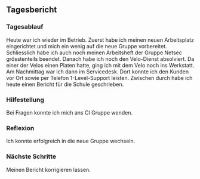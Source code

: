 ## Tagesbericht 

### Tagesablauf
Heute war ich wieder im Betrieb. Zuerst habe ich meinen neuen Arbeitsplatz eingerichtet und mich ein wenig auf die neue Gruppe vorbereitet. Schliesslich habe ich auch noch meinen Arbeitsheft der Gruppe Netsec grösstenteils beendet. Danach habe ich noch den Velo-Dienst absolviert. Da einer der Velos einen Platen hatte, ging ich mit dem Velo noch ins Werkstatt. Am Nachmittag war ich dann im Servicedesk. Dort konnte ich den Kunden vor Ort sowie per Telefon 1-Level-Support leisten. Zwischen durch habe ich heute einen Bericht für die Schule geschrieben.

### Hilfestellung
Bei Fragen konnte ich mich ans CI Gruppe wenden.

### Reflexion
Ich konnte erfolgreich in die neue Gruppe wechseln. 

### Nächste Schritte 
Meinen Bericht korrigieren lassen.

